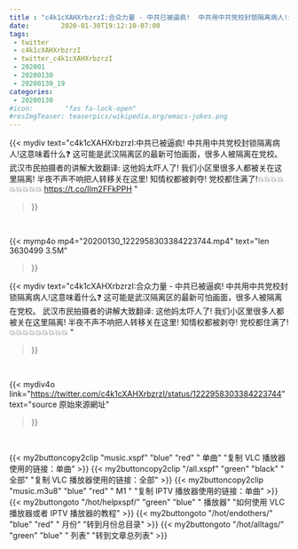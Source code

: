 ```yaml
---
title : "c4k1cXAHXrbzrzI:合众力量 - 中共已被逼疯!  中共用中共党校封锁隔离病人!这意味着什么❓  这可能是武汉隔离区的最新可怕画面，很多人被隔离在党校。  武汉市民拍摄者的讲解大致翻译:  这他妈太吓人了!  我们小区里很多人都被关在这里隔离!  半夜不声不响把人转移关在这里!  知情权都被剥夺!  党校都住满了!💥💥💥💥💥💥💥💥💥 "
date:        2020-01-30T19:12:10-07:00
tags:
 - twitter
 - c4k1cXAHXrbzrzI
 - twitter_c4k1cXAHXrbzrzI
 - 202001
 - 20200130
 - 20200130_19
categories:
 - 20200130
#icon:        "fas fa-lock-open"
#resImgTeaser: teaserpics/wikipedia.org/emacs-jokes.png
---
```


{{< mydiv text="c4k1cXAHXrbzrzI:中共已被逼疯!  中共用中共党校封锁隔离病人!这意味着什么❓  这可能是武汉隔离区的最新可怕画面，很多人被隔离在党校。  武汉市民拍摄者的讲解大致翻译:  这他妈太吓人了!  我们小区里很多人都被关在这里隔离!  半夜不声不响把人转移关在这里!  知情权都被剥夺!  党校都住满了!💥💥💥💥💥💥💥💥💥 https://t.co/IIm2FFkPPH "
>}}
<br>


{{< mymp4o mp4="20200130_1222958303384223744.mp4"
text="len 3630499    3.5M"
>}}


{{< mydiv text="c4k1cXAHXrbzrzI:合众力量 - 中共已被逼疯!  中共用中共党校封锁隔离病人!这意味着什么❓  这可能是武汉隔离区的最新可怕画面，很多人被隔离在党校。  武汉市民拍摄者的讲解大致翻译:  这他妈太吓人了!  我们小区里很多人都被关在这里隔离!  半夜不声不响把人转移关在这里!  知情权都被剥夺!  党校都住满了!💥💥💥💥💥💥💥💥💥 "
>}}
<br>

{{< mydiv4o link="https://twitter.com/c4k1cXAHXrbzrzI/status/1222958303384223744"
text="source 原始來源網址"
>}}


<br>

{{< my2buttoncopy2clip "music.xspf"        "blue"   "red"    " 单曲"  "复制 VLC 播放器使用的链接：单曲" >}} {{< my2buttoncopy2clip "/all.xspf"         "green"  "black"  " 全部"  "复制 VLC 播放器使用的链接：全部" >}} {{< my2buttoncopy2clip "music.m3u8"        "blue"   "red"    " M1 "    "复制 IPTV 播放器使用的链接：单曲" >}} {{< my2buttongoto      "/hot/helpxspf/"    "green"  "blue"   " 播放器" "如何使用 VLC 播放器或者 IPTV 播放器的教程" >}} {{< my2buttongoto      "/hot/endothers/"   "blue"   "red"    " 月份"   "转到月份总目录" >}} {{< my2buttongoto      "/hot/alltags/"     "green"  "blue"   " 列表"   "转到文章总列表" >}} 
